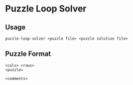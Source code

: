 # Puzzle Loop Solver

## Usage

```
puzzle-loop-solver <puzzle file> <puzzle solution file>
```

## Puzzle Format

```
<cols> <rows>
<puzzle>

<comments>
```
